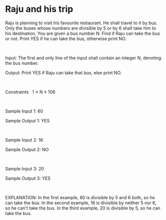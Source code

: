 # Raju and his trip

Raju is planning to visit his favourite restaurant. He shall travel to it by bus. Only the buses whose numbers are divisible by 5 or by 6 shall take him to his destination. You are given a bus number N. Find if Raju can take the bus or not. Print YES if he can take the bus, otherwise print NO.

<br>

Input:
The first and only line of the input shall contain an integer N, denoting the bus number.

Output:
Print YES if Raju can take that bus, else print NO.

<br>

Constraints
&nbsp; 1 ≤ N ≤ 106

<br>

Sample Input 1:
60

Sample Output 1:
YES

<br>

Sample Input 2:
16

Sample Output 2:
NO

<br>

Sample Input 3:
20

Sample Output 3:
YES

<br>

EXPLANATION:
In the first example, 60 is divisible by 5 and 6 both, so he can take the bus.
In the second example, 16 is divisible by neither 5 nor 6, so he can't take the bus.
In the third example, 20 is divisible by 5, so he can take the bus.